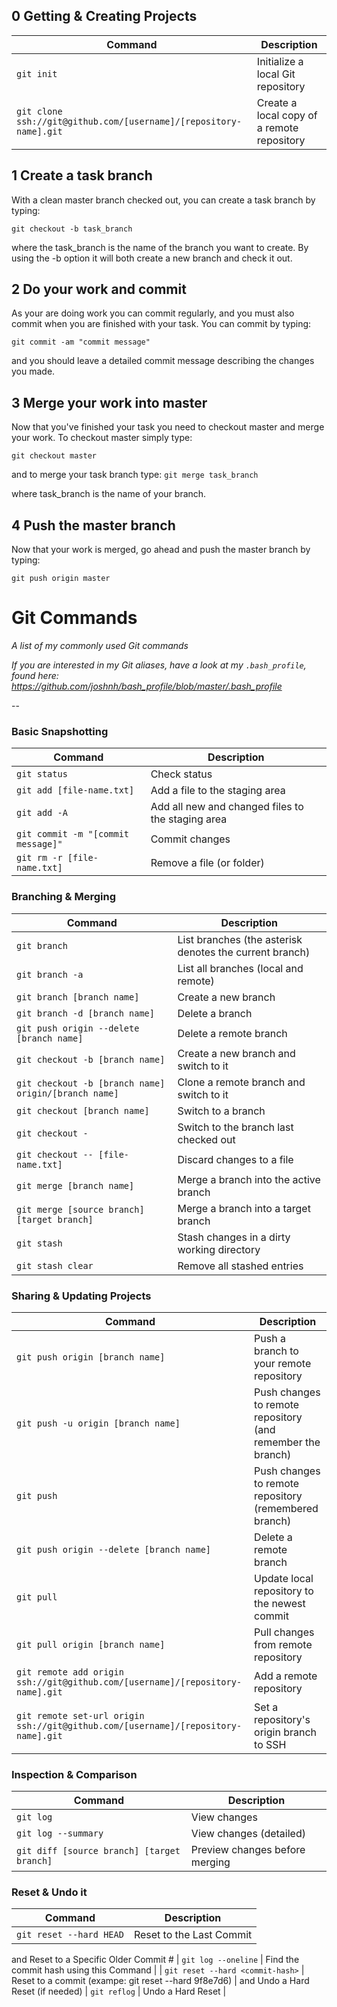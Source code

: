 ## 0 Getting & Creating Projects

| Command | Description |
| ------- | ----------- |
| `git init` | Initialize a local Git repository |
| `git clone ssh://git@github.com/[username]/[repository-name].git` | Create a local copy of a remote repository |

## 1 Create a task branch
With a clean master branch checked out, you can create a task branch by typing:

`git checkout -b task_branch`

where the task_branch is the name of the branch you want to create. By using the -b option it will both create a new branch and check it out.
## 2 Do your work and commit
As your are doing work you can commit regularly, and you must also commit when you are finished with your task. You can commit by typing:

`git commit -am "commit message"`

and you should leave a detailed commit message describing the changes you made.

## 3 Merge your work into master
Now that you've finished your task you need to checkout master and merge your work. To checkout master simply type:

`git checkout master`

and to merge your task branch type:
`git merge task_branch`

where task_branch is the name of your branch.

## 4 Push the master branch
Now that your work is merged, go ahead and push the master branch by typing:

`git push origin master`

Git Commands
============

_A list of my commonly used Git commands_

*If you are interested in my Git aliases, have a look at my `.bash_profile`, found here: https://github.com/joshnh/bash_profile/blob/master/.bash_profile*

--

### Basic Snapshotting

| Command | Description |
| ------- | ----------- |
| `git status` | Check status |
| `git add [file-name.txt]` | Add a file to the staging area |
| `git add -A` | Add all new and changed files to the staging area |
| `git commit -m "[commit message]"` | Commit changes |
| `git rm -r [file-name.txt]` | Remove a file (or folder) |

### Branching & Merging

| Command | Description |
| ------- | ----------- |
| `git branch` | List branches (the asterisk denotes the current branch) |
| `git branch -a` | List all branches (local and remote) |
| `git branch [branch name]` | Create a new branch |
| `git branch -d [branch name]` | Delete a branch |
| `git push origin --delete [branch name]` | Delete a remote branch |
| `git checkout -b [branch name]` | Create a new branch and switch to it |
| `git checkout -b [branch name] origin/[branch name]` | Clone a remote branch and switch to it |
| `git checkout [branch name]` | Switch to a branch |
| `git checkout -` | Switch to the branch last checked out |
| `git checkout -- [file-name.txt]` | Discard changes to a file |
| `git merge [branch name]` | Merge a branch into the active branch |
| `git merge [source branch] [target branch]` | Merge a branch into a target branch |
| `git stash` | Stash changes in a dirty working directory |
| `git stash clear` | Remove all stashed entries |

### Sharing & Updating Projects

| Command | Description |
| ------- | ----------- |
| `git push origin [branch name]` | Push a branch to your remote repository |
| `git push -u origin [branch name]` | Push changes to remote repository (and remember the branch) |
| `git push` | Push changes to remote repository (remembered branch) |
| `git push origin --delete [branch name]` | Delete a remote branch |
| `git pull` | Update local repository to the newest commit |
| `git pull origin [branch name]` | Pull changes from remote repository |
| `git remote add origin ssh://git@github.com/[username]/[repository-name].git` | Add a remote repository |
| `git remote set-url origin ssh://git@github.com/[username]/[repository-name].git` | Set a repository's origin branch to SSH |

### Inspection & Comparison

| Command | Description |
| ------- | ----------- |
| `git log` | View changes |
| `git log --summary` | View changes (detailed) |
| `git diff [source branch] [target branch]` | Preview changes before merging |

### Reset & Undo it

| Command | Description |
| ------- | ----------- |
| `git reset --hard HEAD` | Reset to the Last Commit |
and Reset to a Specific Older Commit #
| `git log --oneline` | Find the commit hash using this Command | 
| `git reset --hard <commit-hash>` | Reset to a commit (exampe: git reset --hard 9f8e7d6) |
and Undo a Hard Reset (if needed)
| `git reflog` | Undo a Hard Reset |
